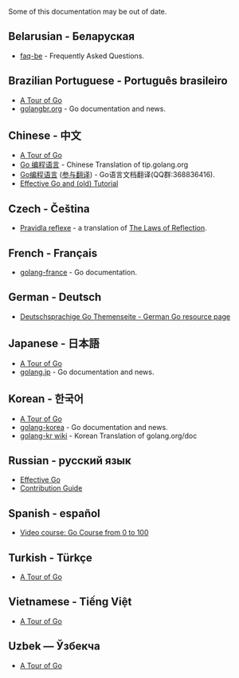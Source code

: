 Some of this documentation may be out of date.

## Belarusian - Беларуская

  * [faq-be](http://www.designcontest.com/show/faq-be) - Frequently Asked Questions.

## Brazilian Portuguese - Português brasileiro

  * [A Tour of Go](http://go-tour-br.appspot.com/)
  * [golangbr.org](http://golangbr.org/) - Go documentation and news.

## Chinese - 中文

  * [A Tour of Go](http://go-tour-zh.appspot.com/)
  * [Go 编程语言](http://zh-golang.appspot.com/) - Chinese Translation of tip.golang.org
  * [Go编程语言](https://golang-china.appspot.com/) ([参与翻译](https://github.com/golang-china)) - Go语言文档翻译(QQ群:368836416).
  * [Effective Go and (old) Tutorial](http://code.google.com/p/ac-me/downloads/detail?name=fango.pdf)

## Czech - Čeština

  * [Pravidla reflexe](http://www.abclinuxu.cz/clanky/google-go-pravidla-reflexe) - a translation of [The Laws of Reflection](http://blog.golang.org/2011/09/laws-of-reflection.html).

## French - Français

  * [golang-france](http://code.google.com/p/golang-france/) - Go documentation.

## German - Deutsch

  * [Deutschsprachige Go Themenseite - German Go resource page](http://www.hweidner.de/golang)

## Japanese - 日本語

  * [A Tour of Go](http://go-tour-jp.appspot.com/)
  * [golang.jp](http://golang.jp/) - Go documentation and news.


## Korean - 한국어

  * [A Tour of Go](http://go-tour-kr.appspot.com)
  * [golang-korea](http://code.google.com/p/golang-korea) - Go documentation and news.
  * [golang-kr wiki](http://github.com/golang-kr/golang-doc/wiki) - Korean Translation of golang.org/doc

## Russian - русский язык

  * [Effective Go](https://github.com/Konstantin8105/Effective_Go_RU/blob/master/README.md)
  * [Contribution Guide](https://github.com/Konstantin8105/Contribution_Guide_RU)

## Spanish - español
  * [Video course: Go Course from 0 to 100](https://www.youtube.com/watch?v=7SIIyt5-XK0&list=PLl_hIu4u7P64MEJpR3eVwQ1l_FtJq4a5g)

## Turkish - Türkçe

  * [A Tour of Go](http://tur.a.golang.org.tr/)

## Vietnamese - Tiếng Việt

 * [A Tour of Go](http://go-tour-vi.appspot.com/)

## Uzbek — Ўзбекча

 * [A Tour of Go](http://go-tour-uz.appspot.com/)
